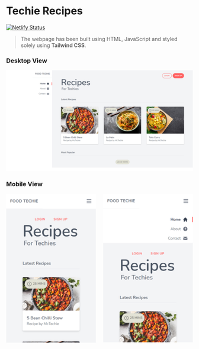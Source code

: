 # Techie Recipes

[![Netlify Status](https://api.netlify.com/api/v1/badges/9066e4ab-2fc2-42cf-9d83-f7fbdc0f7aa9/deploy-status)](https://app.netlify.com/sites/mctechie-tailwind-recipes-page/deploys)

> The webpage has been built using HTML, JavaScript and styled solely using **Tailwind CSS**.

### Desktop View

![Recipes](./assets/desktop_view.png)

### Mobile View

<img src="./assets/mobile_view_1.png" width="48%"> <img src="./assets/mobile_view_2.png" width="48%" align="right">
